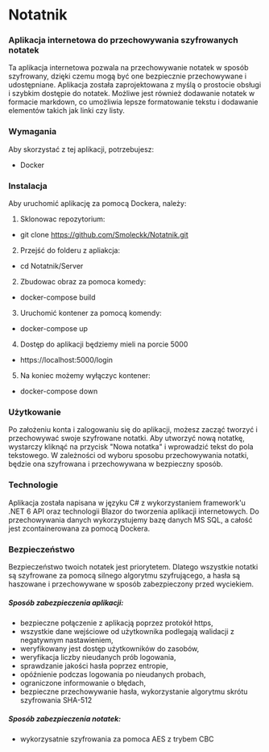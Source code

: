 # Notatnik 
### Aplikacja internetowa do przechowywania szyfrowanych notatek

Ta aplikacja internetowa pozwala na przechowywanie notatek w sposób szyfrowany,
dzięki czemu mogą być one bezpiecznie przechowywane i udostępniane. Aplikacja została zaprojektowana z myślą
o prostocie obsługi i szybkim dostępie do notatek. Możliwe jest również dodawanie notatek w formacie markdown,
co umożliwia lepsze formatowanie tekstu i dodawanie elementów takich jak linki czy listy.

### Wymagania
Aby skorzystać z tej aplikacji, potrzebujesz:
* Docker

### Instalacja
Aby uruchomić aplikację za pomocą Dockera, należy:
1. Sklonowac repozytorium:
- git clone https://github.com/Smoleckk/Notatnik.git
2. Przejść do folderu z apliakcja:
- cd Notatnik/Server
2. Zbudowac obraz za pomoca komedy:
- docker-compose build
3. Uruchomić kontener za pomocą komendy:
- docker-compose up
4. Dostęp do aplikacji będziemy mieli na porcie 5000
- https://localhost:5000/login
5. Na koniec możemy wyłączyc kontener:
- docker-compose down


### Użytkowanie
Po założeniu konta i zalogowaniu się do aplikacji, możesz zacząć tworzyć i przechowywać swoje szyfrowane notatki.
Aby utworzyć nową notatkę, wystarczy kliknąć na przycisk "Nowa notatka" i wprowadzić tekst do pola tekstowego.
W zależności od wyboru sposobu przechowywania notatki, będzie ona szyfrowana i przechowywana w bezpieczny sposób.

### Technologie
Aplikacja została napisana w języku C# z wykorzystaniem framework'u .NET 6 API oraz technologii Blazor do tworzenia aplikacji internetowych.
Do przechowywania danych wykorzystujemy bazę danych MS SQL, a całość jest zcontainerowana za pomocą Dockera.

### Bezpieczeństwo
Bezpieczeństwo twoich notatek jest priorytetem. Dlatego wszystkie notatki są szyfrowane za pomocą silnego algorytmu szyfrującego,
a hasła są haszowane i przechowywane w sposób zabezpieczony przed wyciekiem.

##### Sposób zabezpieczenia aplikacji:
* bezpieczne połączenie z aplikacją poprzez protokół https,
* wszystkie dane wejściowe od użytkownika podlegają walidacji z negatywnym nastawieniem,
* weryfikowany jest dostęp użytkowników do zasobów,
* weryfikacja liczby nieudanych prób logowania,
* sprawdzanie jakości hasła poprzez entropie,
* opóźnienie podczas logowania po nieudanych probach,
* ograniczone informowanie o błędach,
* bezpieczne przechowywanie hasła, wykorzystanie algorytmu skrótu szyfrowania SHA-512

##### Sposób zabezpieczenia notatek:
* wykorzysatnie szyfrowania za pomoca AES z trybem CBC
